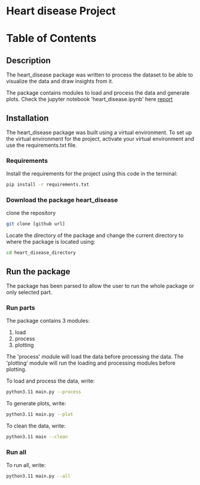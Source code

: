 # Heart disease Project

# Table of Contents



## Description
The heart_disease package was written to process the dataset to be able to visualize the data and draw insights from it. 

The package contains modules to load and process the data and generate plots. Check the jupyter notebook 'heart_disease.ipynb' here [report](heart_disease/heart_disease.ipynb)

## Installation

The heart_disease package was built using a virtual environment. To set up the virtual environment for the project, activate your virtual environment and use the requirements.txt file.

### Requirements

Install the requirements for the project using this code in the terminal:

```bash
pip install -r requirements.txt
```

### Download the package heart_disease

clone the repository
```bash
git clone [github url]
```

Locate the directory of the package and change the current directory to where the package is located using:
```bash
cd heart_disease_directory
```

## Run the package
The package has been parsed to allow the user to run the whole package or only selected part.
### Run parts
The package contains 3 modules:
1. load
2. process
3. plotting

The 'process' module will load the data before processing the data. The 'plotting' module will run the loading and processing modules before plotting.

To load and process the data, write:
```bash
python3.11 main.py --process
```

To generate plots, write:
```bash
python3.11 main.py --plot
```

To clean the data, write:
```bash
python3.11 main --clean
```

### Run all

To run all, write:
```bash
python3.11 main.py --all
```

